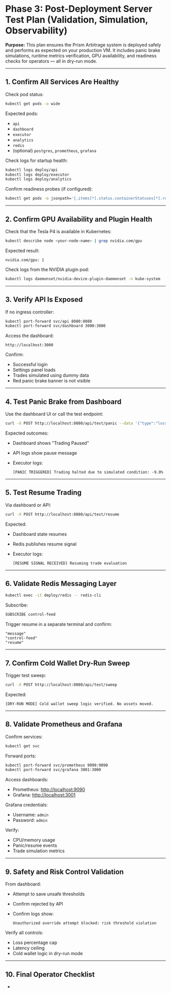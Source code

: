 # Phase 3: Post-Deployment Server Test Plan (Validation, Simulation, Observability)

**Purpose:**
This plan ensures the Prism Arbitrage system is deployed safely and performs as expected on your production VM. It includes panic brake simulations, runtime metrics verification, GPU availability, and readiness checks for operators — all in dry-run mode.

---

## 1. Confirm All Services Are Healthy

Check pod status:

```bash
kubectl get pods -o wide
```

Expected pods:

* `api`
* `dashboard`
* `executor`
* `analytics`
* `redis`
* (optional) `postgres`, `prometheus`, `grafana`

Check logs for startup health:

```bash
kubectl logs deploy/api
kubectl logs deploy/executor
kubectl logs deploy/analytics
```

Confirm readiness probes (if configured):

```bash
kubectl get pods -o jsonpath='{.items[*].status.containerStatuses[*].ready}'
```

---

## 2. Confirm GPU Availability and Plugin Health

Check that the Tesla P4 is available in Kubernetes:

```bash
kubectl describe node <your-node-name> | grep nvidia.com/gpu
```

Expected result:

```
nvidia.com/gpu: 1
```

Check logs from the NVIDIA plugin pod:

```bash
kubectl logs daemonset/nvidia-device-plugin-daemonset -n kube-system
```

---

## 3. Verify API Is Exposed

If no ingress controller:

```bash
kubectl port-forward svc/api 8080:8080
kubectl port-forward svc/dashboard 3000:3000
```

Access the dashboard:

```
http://localhost:3000
```

Confirm:

* Successful login
* Settings panel loads
* Trades simulated using dummy data
* Red panic brake banner is not visible

---

## 4. Test Panic Brake from Dashboard

Use the dashboard UI or call the test endpoint:

```bash
curl -X POST http://localhost:8080/api/test/panic --data '{"type":"loss", "value":9}'
```

Expected outcomes:

* Dashboard shows "Trading Paused"
* API logs show pause message
* Executor logs:

  ```
  [PANIC TRIGGERED] Trading halted due to simulated condition: -9.0%
  ```

---

## 5. Test Resume Trading

Via dashboard or API:

```bash
curl -X POST http://localhost:8080/api/test/resume
```

Expected:

* Dashboard state resumes
* Redis publishes resume signal
* Executor logs:

  ```
  [RESUME SIGNAL RECEIVED] Resuming trade evaluation
  ```

---

## 6. Validate Redis Messaging Layer

```bash
kubectl exec -it deploy/redis -- redis-cli
```

Subscribe:

```bash
SUBSCRIBE control-feed
```

Trigger resume in a separate terminal and confirm:

```
"message"
"control-feed"
"resume"
```

---

## 7. Confirm Cold Wallet Dry-Run Sweep

Trigger test sweep:

```bash
curl -X POST http://localhost:8080/api/test/sweep
```

Expected:

```
[DRY-RUN MODE] Cold wallet sweep logic verified. No assets moved.
```

---

## 8. Validate Prometheus and Grafana

Confirm services:

```bash
kubectl get svc
```

Forward ports:

```bash
kubectl port-forward svc/prometheus 9090:9090
kubectl port-forward svc/grafana 3001:3000
```

Access dashboards:

* Prometheus: [http://localhost:9090](http://localhost:9090)
* Grafana: [http://localhost:3001](http://localhost:3001)

Grafana credentials:

* Username: `admin`
* Password: `admin`

Verify:

* CPU/memory usage
* Panic/resume events
* Trade simulation metrics

---

## 9. Safety and Risk Control Validation

From dashboard:

* Attempt to save unsafe thresholds
* Confirm rejected by API
* Confirm logs show:

  ```
  Unauthorized override attempt blocked: risk threshold violation
  ```

Verify all controls:

* Loss percentage cap
* Latency ceiling
* Cold wallet logic in dry-run mode

---

## 10. Final Operator Checklist

*

